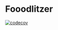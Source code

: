 # Fooodlitzer

[![codecov](https://codecov.io/gh/vcoutasso/Foodlitzer/branch/develop/graph/badge.svg?token=jaXW8ALgHF)](https://codecov.io/gh/vcoutasso/Foodlitzer)
